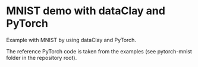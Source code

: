 # MNIST demo with dataClay and PyTorch

Example with MNIST by using dataClay and PyTorch.

The reference PyTorch code is taken from the examples (see pytorch-mnist folder in the
repository root).
